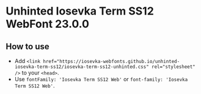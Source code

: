 # Unhinted Iosevka Term SS12 WebFont 23.0.0

## How to use

- Add `<link href="https://iosevka-webfonts.github.io/unhinted-iosevka-term-ss12/iosevka-term-ss12-unhinted.css" rel="stylesheet" />` to your `<head>`.
- Use `fontFamily: 'Iosevka Term SS12 Web'` or `font-family: 'Iosevka Term SS12 Web'`.
